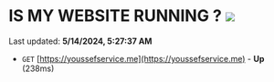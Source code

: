 # IS MY WEBSITE RUNNING ? [![](https://img.shields.io/static/v1?label=Sponsor&message=%E2%9D%A4&logo=GitHub&color=%23fe8e86)](https://github.com/sponsors/<username>)

Last updated: **5/14/2024, 5:27:37 AM**

- `GET` [https://youssefservice.me](https://youssefservice.me) - **Up** (238ms)
